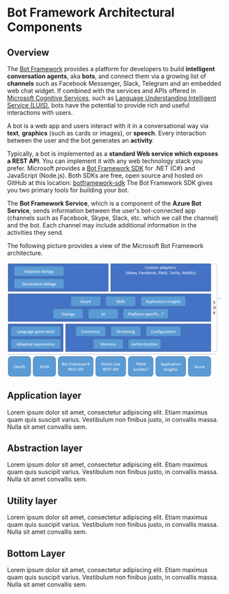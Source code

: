# Bot Framework Architectural Components

## Overview

The [Bot Framework](https://dev.botframework.com/) provides a platform for developers to build **intelligent conversation agents**, aka **bots**, and connect them via a growing list of **channels** such as Facebook Messenger, Slack, Telegram and an embedded web chat widget.
If combined with the services and APIs offered in [Microsoft Cognitive Services](https://azure.microsoft.com/en-us/services/cognitive-services/), such as [Language Understanding Intelligent Service (LUIS)](https://azure.microsoft.com/en-us/services/cognitive-services/language-understanding-intelligent-service/), bots have the potential to provide rich and useful interactions with users.

A bot is a web app and users interact with it in a conversational way via **text**, **graphics** (such as cards or images), or **speech**.
Every interaction between the user and the bot generates an **activity**.

Typically, a bot is implemented as a **standard Web service which exposes a REST API**. You can implement it with any web technology stack you prefer.
Microsoft provides a [Bot Framework SDK](https://docs.microsoft.com/en-us/azure/bot-service/?view=azure-bot-service-4.0) for .NET (C#} and JavaScript (Node.js).
Both SDKs are free, open source and hosted on GitHub at this location: [botframework-sdk](https://github.com/microsoft/botframework-sdk)
The Bot Framework SDK gives you two primary tools for building your bot.

The **Bot Framework Service**, which is a component of the **Azure Bot Service**, sends information between the user's bot-connected app (channels such as Facebook, Skype, Slack, etc. which we call the channel) and the bot. Each channel may include additional information in the activities they send.

The following picture provides a view of the Microsoft Bot Framework architecture.

![Bot Framework Context](../../Media/Conceptual/bot-framework-architecture.PNG)


## Application layer
Lorem ipsum dolor sit amet, consectetur adipiscing elit. Etiam maximus quam quis suscipit varius. Vestibulum non finibus justo, in convallis massa. Nulla sit amet convallis sem.

## Abstraction layer
Lorem ipsum dolor sit amet, consectetur adipiscing elit. Etiam maximus quam quis suscipit varius. Vestibulum non finibus justo, in convallis massa. Nulla sit amet convallis sem.

## Utility layer
Lorem ipsum dolor sit amet, consectetur adipiscing elit. Etiam maximus quam quis suscipit varius. Vestibulum non finibus justo, in convallis massa. Nulla sit amet convallis sem.

## Bottom Layer
Lorem ipsum dolor sit amet, consectetur adipiscing elit. Etiam maximus quam quis suscipit varius. Vestibulum non finibus justo, in convallis massa. Nulla sit amet convallis sem.